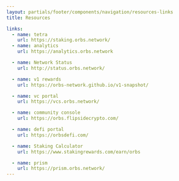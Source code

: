 ```yaml
---
layout: partials/footer/components/navigation/resources-links
title: Resources

links:
  - name: tetra
    url: https://staking.orbs.network/
  - name: analytics
    url: https://analytics.orbs.network

  - name: Network Status
    url: http://status.orbs.network/

  - name: v1 rewards
    url: https://orbs-network.github.io/v1-snapshot/

  - name: vc portal
    url: https://vcs.orbs.network/

  - name: community console
    url: https://orbs.flipsidecrypto.com/

  - name: defi portal
    url: https://orbsdefi.com/

  - name: Staking Calculator
    url: https://www.stakingrewards.com/earn/orbs

  - name: prism
    url: https://prism.orbs.network/
---
```

